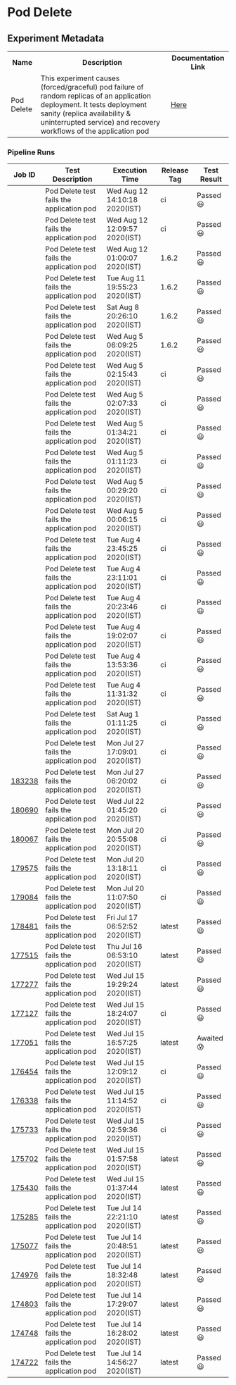 # Pod Delete

## Experiment Metadata

<table>
<tr>
<th> Name </th>
<th> Description </th>
<th> Documentation Link </th>
</tr>
<tr>
 <td> Pod Delete </td>
 <td> This experiment causes (forced/graceful) pod failure of random replicas of an application deployment. It tests deployment sanity (replica availability & uninterrupted service) and recovery workflows of the application pod </td>
 <td>  <a href="https://docs.litmuschaos.io/docs/pod-delete/"> Here </a> </td>
 </tr>
 </table>

 ### Pipeline Runs


| Job ID |   Test Description         | Execution Time | Release Tag   | Test Result   |
 |---------|---------------------------| --------------|--------|--------|
|     <a href= "https://gitlab.mayadata.io/litmuschaos/litmus-e2e/-/jobs/"></a>           |  Pod Delete test fails the application pod           | Wed Aug 12 14:10:18 2020(IST)  | ci | Passed :smiley: |
|     <a href= "https://gitlab.mayadata.io/litmuschaos/litmus-e2e/-/jobs/"></a>           |  Pod Delete test fails the application pod           | Wed Aug 12 12:09:57 2020(IST)  | ci | Passed :smiley: |
|     <a href= "https://gitlab.mayadata.io/litmuschaos/litmus-e2e/-/jobs/"></a>           |  Pod Delete test fails the application pod           | Wed Aug 12 01:00:07 2020(IST)  | 1.6.2 | Passed :smiley: |
|     <a href= "https://gitlab.mayadata.io/litmuschaos/litmus-e2e/-/jobs/"></a>           |  Pod Delete test fails the application pod           | Tue Aug 11 19:55:23 2020(IST)  | 1.6.2 | Passed :smiley: |
|     <a href= "https://gitlab.mayadata.io/litmuschaos/litmus-e2e/-/jobs/"></a>           |  Pod Delete test fails the application pod           | Sat Aug  8 20:26:10 2020(IST)  | 1.6.2 | Passed :smiley: |
|     <a href= "https://gitlab.mayadata.io/litmuschaos/litmus-e2e/-/jobs/"></a>           |  Pod Delete test fails the application pod           | Wed Aug  5 06:09:25 2020(IST)  | 1.6.2 | Passed :smiley: |
|     <a href= "https://gitlab.mayadata.io/litmuschaos/litmus-e2e/-/jobs/"></a>           |  Pod Delete test fails the application pod           | Wed Aug  5 02:15:43 2020(IST)  | ci | Passed :smiley: |
|     <a href= "https://gitlab.mayadata.io/litmuschaos/litmus-e2e/-/jobs/"></a>           |  Pod Delete test fails the application pod           | Wed Aug  5 02:07:33 2020(IST)  | ci | Passed :smiley: |
|     <a href= "https://gitlab.mayadata.io/litmuschaos/litmus-e2e/-/jobs/"></a>           |  Pod Delete test fails the application pod           | Wed Aug  5 01:34:21 2020(IST)  | ci | Passed :smiley: |
|     <a href= "https://gitlab.mayadata.io/litmuschaos/litmus-e2e/-/jobs/"></a>           |  Pod Delete test fails the application pod           | Wed Aug  5 01:11:23 2020(IST)  | ci | Passed :smiley: |
|     <a href= "https://gitlab.mayadata.io/litmuschaos/litmus-e2e/-/jobs/"></a>           |  Pod Delete test fails the application pod           | Wed Aug  5 00:29:20 2020(IST)  | ci | Passed :smiley: |
|     <a href= "https://gitlab.mayadata.io/litmuschaos/litmus-e2e/-/jobs/"></a>           |  Pod Delete test fails the application pod           | Wed Aug  5 00:06:15 2020(IST)  | ci | Passed :smiley: |
|     <a href= "https://gitlab.mayadata.io/litmuschaos/litmus-e2e/-/jobs/"></a>           |  Pod Delete test fails the application pod           | Tue Aug  4 23:45:25 2020(IST)  | ci | Passed :smiley: |
|     <a href= "https://gitlab.mayadata.io/litmuschaos/litmus-e2e/-/jobs/"></a>           |  Pod Delete test fails the application pod           | Tue Aug  4 23:11:01 2020(IST)  | ci | Passed :smiley: |
|     <a href= "https://gitlab.mayadata.io/litmuschaos/litmus-e2e/-/jobs/"></a>           |  Pod Delete test fails the application pod           | Tue Aug  4 20:23:46 2020(IST)  | ci | Passed :smiley: |
|     <a href= "https://gitlab.mayadata.io/litmuschaos/litmus-e2e/-/jobs/"></a>           |  Pod Delete test fails the application pod           | Tue Aug  4 19:02:07 2020(IST)  | ci | Passed :smiley: |
|     <a href= "https://gitlab.mayadata.io/litmuschaos/litmus-e2e/-/jobs/"></a>           |  Pod Delete test fails the application pod           | Tue Aug  4 13:53:36 2020(IST)  | ci | Passed :smiley: |
|     <a href= "https://gitlab.mayadata.io/litmuschaos/litmus-e2e/-/jobs/"></a>           |  Pod Delete test fails the application pod           | Tue Aug  4 11:31:32 2020(IST)  | ci | Passed :smiley: |
|     <a href= "https://gitlab.mayadata.io/litmuschaos/litmus-e2e/-/jobs/"></a>           |  Pod Delete test fails the application pod           | Sat Aug  1 01:11:25 2020(IST)  | ci | Passed :smiley: |
|     <a href= "https://gitlab.mayadata.io/litmuschaos/litmus-e2e/-/jobs/"></a>           |  Pod Delete test fails the application pod           | Mon Jul 27 17:09:01 2020(IST)  | ci | Passed :smiley: |
|     <a href= "https://gitlab.mayadata.io/litmuschaos/litmus-e2e/-/jobs/183238">183238</a>           |  Pod Delete test fails the application pod           | Mon Jul 27 06:20:02 2020(IST)  | ci | Passed :smiley: |
|     <a href= "https://gitlab.mayadata.io/litmuschaos/litmus-e2e/-/jobs/180690">180690</a>           |  Pod Delete test fails the application pod           | Wed Jul 22 01:45:20 2020(IST)  | ci | Passed :smiley: |
|     <a href= "https://gitlab.mayadata.io/litmuschaos/litmus-e2e/-/jobs/180067">180067</a>           |  Pod Delete test fails the application pod           | Mon Jul 20 20:55:08 2020(IST)  | ci | Passed :smiley: |
|     <a href= "https://gitlab.mayadata.io/litmuschaos/litmus-e2e/-/jobs/179575">179575</a>           |  Pod Delete test fails the application pod           | Mon Jul 20 13:18:11 2020(IST)  | ci | Passed :smiley: |
|     <a href= "https://gitlab.mayadata.io/litmuschaos/litmus-e2e/-/jobs/179084">179084</a>           |  Pod Delete test fails the application pod           | Mon Jul 20 11:07:50 2020(IST)  | ci | Passed :smiley: |
|     <a href= "https://gitlab.mayadata.io/litmuschaos/litmus-e2e/-/jobs/178481">178481</a>           |  Pod Delete test fails the application pod           | Fri Jul 17 06:52:52 2020(IST)  | latest | Passed :smiley: |
|     <a href= "https://gitlab.mayadata.io/litmuschaos/litmus-e2e/-/jobs/177515">177515</a>           |  Pod Delete test fails the application pod           | Thu Jul 16 06:53:10 2020(IST)  | latest | Passed :smiley: |
|     <a href= "https://gitlab.mayadata.io/litmuschaos/litmus-e2e/-/jobs/177277">177277</a>           |  Pod Delete test fails the application pod           | Wed Jul 15 19:29:24 2020(IST)  | latest | Passed :smiley: |
|     <a href= "https://gitlab.mayadata.io/litmuschaos/litmus-e2e/-/jobs/177127">177127</a>           |  Pod Delete test fails the application pod           | Wed Jul 15 18:24:07 2020(IST)  | ci | Passed :smiley: |
|     <a href= "https://gitlab.mayadata.io/litmuschaos/litmus-e2e/-/jobs/177051">177051</a>           |  Pod Delete test fails the application pod           | Wed Jul 15 16:57:25 2020(IST)  | latest | Awaited :cold_sweat: |
|     <a href= "https://gitlab.mayadata.io/litmuschaos/litmus-e2e/-/jobs/176454">176454</a>           |  Pod Delete test fails the application pod           | Wed Jul 15 12:09:12 2020(IST)  | ci | Passed :smiley: |
|     <a href= "https://gitlab.mayadata.io/litmuschaos/litmus-e2e/-/jobs/176338">176338</a>           |  Pod Delete test fails the application pod           | Wed Jul 15 11:14:52 2020(IST)  | ci | Passed :smiley: |
|     <a href= "https://gitlab.mayadata.io/litmuschaos/litmus-e2e/-/jobs/175733">175733</a>           |  Pod Delete test fails the application pod           | Wed Jul 15 02:59:36 2020(IST)  | ci | Passed :smiley: |
|     <a href= "https://gitlab.mayadata.io/litmuschaos/litmus-e2e/-/jobs/175702">175702</a>           |  Pod Delete test fails the application pod           | Wed Jul 15 01:57:58 2020(IST)  | latest | Passed :smiley: |
|     <a href= "https://gitlab.mayadata.io/litmuschaos/litmus-e2e/-/jobs/175430">175430</a>           |  Pod Delete test fails the application pod           | Wed Jul 15 01:37:44 2020(IST)  | latest | Passed :smiley: |
|     <a href= "https://gitlab.mayadata.io/litmuschaos/litmus-e2e/-/jobs/175285">175285</a>           |  Pod Delete test fails the application pod           | Tue Jul 14 22:21:10 2020(IST)  | latest | Passed :smiley: |
|     <a href= "https://gitlab.mayadata.io/litmuschaos/litmus-e2e/-/jobs/175077">175077</a>           |  Pod Delete test fails the application pod           | Tue Jul 14 20:48:51 2020(IST)  | latest | Passed :smiley: |
|     <a href= "https://gitlab.mayadata.io/litmuschaos/litmus-e2e/-/jobs/174976">174976</a>           |  Pod Delete test fails the application pod           | Tue Jul 14 18:32:48 2020(IST)  | latest | Passed :smiley: |
|     <a href= "https://gitlab.mayadata.io/litmuschaos/litmus-e2e/-/jobs/174803">174803</a>           |  Pod Delete test fails the application pod           | Tue Jul 14 17:29:07 2020(IST)  | latest | Passed :smiley: |
|     <a href= "https://gitlab.mayadata.io/litmuschaos/litmus-e2e/-/jobs/174748">174748</a>           |  Pod Delete test fails the application pod           | Tue Jul 14 16:28:02 2020(IST)  | latest | Passed :smiley: |
 |    <a href= "https://gitlab.mayadata.io/litmuschaos/litmus-e2e/-/jobs/174722">174722</a>   |  Pod Delete test fails the application pod           |  Tue Jul 14 14:56:27 2020(IST)     |latest  |Passed :smiley:  |
